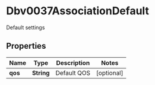 

# Dbv0037AssociationDefault

Default settings

## Properties

| Name | Type | Description | Notes |
|------------ | ------------- | ------------- | -------------|
|**qos** | **String** | Default QOS |  [optional] |



